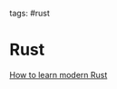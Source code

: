 tags: #rust

Rust
====

[How to learn modern Rust]

  [How to learn modern Rust]: https://github.com/joaocarvalhoopen/How_to_learn_modern_Rust#learn-rust-deeply-one-step-after-the-other
